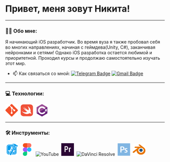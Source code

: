# Привет, меня зовут Никита!

---

### :man_technologist: Обо мне:

Я начинающий iOS разработчик. Во время вуза я также пробовал себя во многих направлениях, начиная с геймдева(Unity, C#), заканчивая нейронками и сетями! Однако iOS разработка остается любимой и приоритетной. Проходил курсы и продолжаю самостоятельно изучать этот мир.

- :mailbox: Как связаться со мной: [![Telegram Badge](https://img.shields.io/badge/-pnr_vdc-blue?style=flat&logo=Telegram&logoColor=white)](https://t.me/pnr_vdc) [![Gmail Badge](https://img.shields.io/badge/-Gmail-red?style=flat&logo=Gmail&logoColor=white)](mailto:nikita.pivovarov2003@gmail.com)

---

### 💻 Технологии:

<div>
  <img src="https://github.com/devicons/devicon/blob/master/icons/git/git-original.svg" title="git" alt="git" width="40" height="40"/>&nbsp
  <img src="https://github.com/devicons/devicon/blob/master/icons/swift/swift-original.svg" title="swift" alt="swift" width="40" height="40"/>&nbsp
  <img src="https://github.com/devicons/devicon/blob/master/icons/csharp/csharp-original.svg" title="csharp" alt="csharp" width="40" height="40"/>&nbsp
</div>

---

### 🛠 Инструменты:

<div>
  <img src="https://github.com/devicons/devicon/blob/master/icons/xcode/xcode-plain.svg" title="xcode" alt="xcode" width="40" height="40"/>&nbsp;
  <img src="https://github.com/devicons/devicon/blob/master/icons/figma/figma-original.svg" title="figma" alt="figma" width="40" height="40"/>&nbsp;
  <img src="https://upload.wikimedia.org/wikipedia/commons/9/9e/YouTube_Logo_%282013-2017%29.svg" title="YouTube" alt="YouTube" width="40" height="40"/>&nbsp;
  <img src="https://github.com/devicons/devicon/blob/master/icons/premierepro/premierepro-plain.svg" title="premierepro" alt="premierepro" width="40" height="40"/>&nbsp;
  <img src="https://upload.wikimedia.org/wikipedia/commons/9/90/DaVinci_Resolve_17_logo.svg" title="DaVinci Resolve" alt="DaVinci Resolve" width="40"  height="40"/>&nbsp;
    <img src="https://github.com/devicons/devicon/blob/master/icons/photoshop/photoshop-plain.svg" title="photoshop" alt="photoshop" width="40" height="40"/>&nbsp;
    <img src="https://github.com/devicons/devicon/blob/master/icons/blender/blender-original.svg" title="blender" alt="blender" width="40" height="40"/>&nbsp;
</div>
